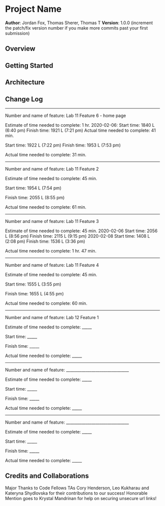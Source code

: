 # Project Name
**Author**: Jordan Fox, Thomas Sherer, Thomas T
**Version**: 1.0.0 (increment the patch/fix version number if you make more commits past your first submission)
## Overview
<!-- Provide a high level overview of what this application is and why you are building it, beyond the fact that it's an assignment for a Code 301 class. (i.e. What's your problem domain?) -->
## Getting Started
<!-- What are the steps that a user must take in order to build this app on their own machine and get it running? -->
## Architecture
<!-- Provide a detailed description of the application design. What technologies (languages, libraries, etc) you're using, and any other relevant design information. -->
## Change Log
<!-- Use this area to document the iterative changes made to your application as each feature is successfully implemented. Use time stamps. Here's an examples:
01-01-2001 4:59pm - Application now has a fully-functional express server, with GET and POST routes for the book resource.
-->

********************************************************

Number and name of feature: Lab 11 Feature 6 - home page

Estimate of time needed to complete: 1 hr.
2020-02-06:
Start time: 1840 L  (6:40 pm)
Finish time: 1921 L (7:21 pm)
Actual time needed to complete: 41 min.

Start time: 1922 L  (7:22 pm)
Finish time: 1953 L (7:53 pm)

Actual time needed to complete: 31 min.

********************************************************

Number and name of feature: Lab 11 Feature 2

Estimate of time needed to complete: 45 min.

Start time: 1954 L (7:54 pm)

Finish time: 2055 L (8:55 pm)

Actual time needed to complete: 61 min.

********************************************************

Number and name of feature: Lab 11 Feature 3

Estimate of time needed to complete: 45 min.
2020-02-06
Start time: 2056 L (8:56 pm)
Finish time: 2115 L (9:15 pm)
2020-02-08
Start time: 1408 L (2:08 pm)
Finish time: 1536 L (3:36 pm)

Actual time needed to complete: 1 hr. 47 min.

********************************************************

Number and name of feature: Lab 11 Feature 4

Estimate of time needed to complete: 45 min.

Start time: 1555 L (3:55 pm)

Finish time: 1655 L (4:55 pm)

Actual time needed to complete: 60 min.

********************************************************

Number and name of feature: Lab 12 Feature 1

Estimate of time needed to complete: _____

Start time: _____

Finish time: _____

Actual time needed to complete: _____

********************************************************

Number and name of feature: ________________________________

Estimate of time needed to complete: _____

Start time: _____

Finish time: _____

Actual time needed to complete: _____

********************************************************

Number and name of feature: ________________________________

Estimate of time needed to complete: _____

Start time: _____

Finish time: _____

Actual time needed to complete: _____

## Credits and Collaborations
<!-- Give credit (and a link) to other people or resources that helped you build this application. -->
Major Thanks to Code Fellows TAs Cory Henderson, Leo Kukharau and Kateryna Shydlovska for their contributions to our success! Honorable Mention goes to Krystal Mandrinan for help on securing unsecure url links!

